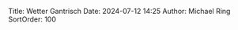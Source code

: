 Title: Wetter Gantrisch
Date: 2024-07-12 14:25
Author: Michael Ring
SortOrder: 100
<!-- begin include wetter-gantrisch.include --> 
<!-- unprocessed version -->
<!-- end include wetter-gantrisch.include -->
